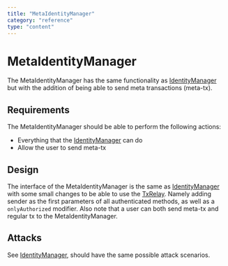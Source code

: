 ```yaml
---
title: "MetaIdentityManager"
category: "reference"
type: "content"
---
```


# MetaIdentityManager
The MetaIdentityManager has the same functionality as [IdentityManager](./identityManager.md) but with the addition of being able to send meta transactions (meta-tx).

## Requirements
The MetaIdentityManager should be able to perform the following actions:
* Everything that the [IdentityManager](./identityManager.md) can do
* Allow the user to send meta-tx

## Design
The interface of the MetaIdentityManager is the same as [IdentityManager](./identityManager.md) with some small changes to be able to use the [TxRelay](./txRelay.md). Namely adding sender as the first parameters of all authenticated methods, as well as a `onlyAuthorized` modifier. Also note that a user can both send meta-tx and regular tx to the MetaIdentityManager.

## Attacks
See [IdentityManager](./identityManager.md), should have the same possible attack scenarios.